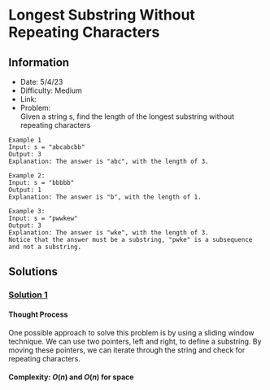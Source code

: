 # Longest Substring Without Repeating Characters 
## Information 
* Date: 5/4/23 
* Difficulty: Medium
* Link: 
* Problem: \
Given a string s, find the length of the longest substring without repeating characters
```
Example 1
Input: s = "abcabcbb"
Output: 3
Explanation: The answer is "abc", with the length of 3.
```
```
Example 2:
Input: s = "bbbbb"
Output: 1
Explanation: The answer is "b", with the length of 1.
```
```
Example 3:
Input: s = "pwwkew"
Output: 3
Explanation: The answer is "wke", with the length of 3.
Notice that the answer must be a substring, "pwke" is a subsequence and not a substring.
```
## Solutions
### [Solution 1](https://github.com/yuufong/LeetCode/blob/main/Longest%20Substring%20Without%20Repeating%20Characters%20/long_sub_wo_rep.py)
#### Thought Process
One possible approach to solve this problem is by using a sliding window technique. We can use two pointers, left and right, to define a substring. By moving these pointers, we can iterate through the string and check for repeating characters.
#### Complexity: $O(n)$ and $O(n)$ for space
